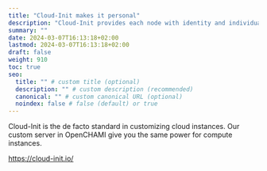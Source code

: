 ```yaml
---
title: "Cloud-Init makes it personal"
description: "Cloud-Init provides each node with identity and individualized post-boot scripts."
summary: ""
date: 2024-03-07T16:13:18+02:00
lastmod: 2024-03-07T16:13:18+02:00
draft: false
weight: 910
toc: true
seo:
  title: "" # custom title (optional)
  description: "" # custom description (recommended)
  canonical: "" # custom canonical URL (optional)
  noindex: false # false (default) or true
---
```


Cloud-Init is the de facto standard in customizing cloud instances.  Our custom server in OpenCHAMI give you the same power for compute instances.

https://cloud-init.io/